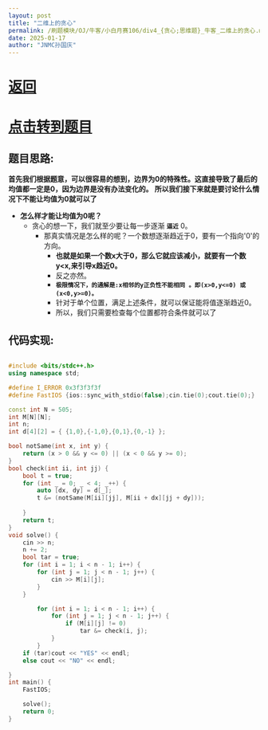 ```yaml
---
layout: post
title: "二维上的贪心"
permalink: /刷题模块/OJ/牛客/小白月赛106/div4_{贪心;思维题}_牛客_二维上的贪心.md/
date: 2025-01-17
author: "JNMC孙国庆"
---
```


# [返回](https://aliceauto.github.io/%E5%88%B7%E9%A2%98%E6%A8%A1%E5%9D%97/OJ/)
# [点击转到题目](https://ac.nowcoder.com/acm/contest/97439/C)

## 题目思路:
**首先我们根据题意，可以很容易的想到，边界为0的特殊性。这直接导致了最后的均值都一定是0，因为边界是没有办法变化的。**
**所以我们接下来就是要讨论什么情况下不能让均值为0就可以了**
- **怎么样才能让均值为0呢？**
  - 贪心的想一下，我们就至少要让每一步逐渐 **`逼近`** 0。
    - 那真实情况是怎么样的呢？一个数想逐渐趋近于0，要有一个指向'0'的方向。
      - **也就是如果一个数x大于0，那么它就应该减小，就要有一个数y<x,来引导x趋近0。**
      - 反之亦然。
      - **`极限情况下，的通解是:x相邻的y正负性不能相同 。即(x>0,y<=0) 或 (x<0,y>=0)。`**
      - 针对于单个位置，满足上述条件，就可以保证能将值逐渐趋近0。
      - 所以，我们只需要检查每个位置都符合条件就可以了


## 代码实现:
```c++

#include <bits/stdc++.h>
using namespace std;

#define I_ERROR 0x3f3f3f3f
#define FastIOS {ios::sync_with_stdio(false);cin.tie(0);cout.tie(0);}

const int N = 505;
int M[N][N];
int n;
int d[4][2] = { {1,0},{-1,0},{0,1},{0,-1} };

bool notSame(int x, int y) {
    return (x > 0 && y <= 0) || (x < 0 && y >= 0);
}
bool check(int ii, int jj) {
    bool t = true;
    for (int _ = 0; _ < 4; _++) {
        auto [dx, dy] = d[_];
        t &= (notSame(M[ii][jj], M[ii + dx][jj + dy]));
 
    }
    return t;
}
void solve() {
    cin >> n;
    n += 2;
    bool tar = true;
    for (int i = 1; i < n - 1; i++) {
        for (int j = 1; j < n - 1; j++) {
            cin >> M[i][j];
        }
    }

        for (int i = 1; i < n - 1; i++) {
            for (int j = 1; j < n - 1; j++) {
                if (M[i][j] != 0)
                    tar &= check(i, j);
            }
        }
    if (tar)cout << "YES" << endl;
    else cout << "NO" << endl;

}
int main() {
    FastIOS;

    solve();
    return 0;
}
```